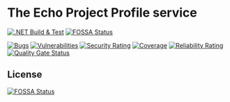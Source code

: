 # The Echo Project Profile service

[![.NET Build & Test](https://github.com/MNB-Software/echo-project-profile-service/actions/workflows/dotnet.build.yml/badge.svg?branch=main)](https://github.com/MNB-Software/echo-project-profile-service/actions/workflows/dotnet.build.yml)[![FOSSA Status](https://app.fossa.com/api/projects/git%2Bgithub.com%2FMNB-Software%2Fecho-project-profile-service.svg?type=shield)](https://app.fossa.com/projects/git%2Bgithub.com%2FMNB-Software%2Fecho-project-profile-service?ref=badge_shield)


[![Bugs](https://sonarcloud.io/api/project_badges/measure?project=MNB-Software_echo-project-profile-service&metric=bugs)](https://sonarcloud.io/summary/new_code?id=MNB-Software_echo-project-profile-service) [![Vulnerabilities](https://sonarcloud.io/api/project_badges/measure?project=MNB-Software_echo-project-profile-service&metric=vulnerabilities)](https://sonarcloud.io/summary/new_code?id=MNB-Software_echo-project-profile-service) [![Security Rating](https://sonarcloud.io/api/project_badges/measure?project=MNB-Software_echo-project-profile-service&metric=security_rating)](https://sonarcloud.io/summary/new_code?id=MNB-Software_echo-project-profile-service) [![Coverage](https://sonarcloud.io/api/project_badges/measure?project=MNB-Software_echo-project-profile-service&metric=coverage)](https://sonarcloud.io/summary/new_code?id=MNB-Software_echo-project-profile-service)
 [![Reliability Rating](https://sonarcloud.io/api/project_badges/measure?project=MNB-Software_echo-project-profile-service&metric=reliability_rating)](https://sonarcloud.io/summary/new_code?id=MNB-Software_echo-project-profile-service) [![Quality Gate Status](https://sonarcloud.io/api/project_badges/measure?project=MNB-Software_echo-project-profile-service&metric=alert_status)](https://sonarcloud.io/summary/new_code?id=MNB-Software_echo-project-profile-service)

## License
[![FOSSA Status](https://app.fossa.com/api/projects/git%2Bgithub.com%2FMNB-Software%2Fecho-project-profile-service.svg?type=large)](https://app.fossa.com/projects/git%2Bgithub.com%2FMNB-Software%2Fecho-project-profile-service?ref=badge_large)